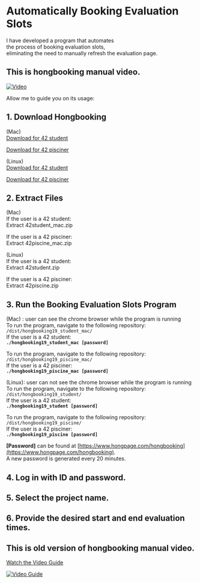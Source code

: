 # Automatically Booking Evaluation Slots  
  
I have developed a program that automates  
the process of booking evaluation slots,  
eliminating the need to manually refresh the evaluation page.  

## This is hongbooking manual video.  

[![Video](https://img.youtube.com/vi/pKL927ITmAc/maxresdefault.jpg)](https://youtu.be/pKL927ITmAc?si=R1VRVU1fToCpOI6k)
 


Allow me to guide you on its usage:  

## 1. Download Hongbooking  

(Mac)  
[Download for 42 student](https://github.com/HONGBAEKIM/hongbooking_public/raw/main/42student_mac.zip)  

[Download for 42 pisciner](https://github.com/HONGBAEKIM/hongbooking_public/raw/main/42piscine_mac.zip)  
  
  
(Linux)  
[Download for 42 student](https://github.com/HONGBAEKIM/hongbooking_public/raw/main/42student.zip)  

[Download for 42 pisciner](https://github.com/HONGBAEKIM/hongbooking_public/raw/main/42piscine.zip)  


## 2. Extract Files  
  
(Mac)  
If the user is a 42 student:  
&#9;Extract 42student_mac.zip  
  
If the user is a 42 pisciner:  
&#9;Extract 42piscine_mac.zip  
  
  
(Linux)  
If the user is a 42 student:  
&#9;Extract 42student.zip  
  
If the user is a 42 pisciner:  
&#9;Extract 42piscine.zip  
  
  
## 3. Run the Booking Evaluation Slots Program  
  
(Mac) : user can see the chrome browser while the program is running  
To run the program, navigate to the following repository: `/dist/hongbooking19_student_mac/`  
If the user is a 42 student:  
&#9;**`./hongbooking19_student_mac [password]`**  
  
To run the program, navigate to the following repository: `/dist/hongbooking19_piscine_mac/`  
If the user is a 42 pisciner:  
&#9;**`./hongbooking19_piscine_mac [password]`**  
  

(Linux): user can not see the chrome browser while the program is running  
To run the program, navigate to the following repository: `/dist/hongbooking19_student/`  
If the user is a 42 student:  
&#9;**`./hongbooking19_student [password]`**  
  
To run the program, navigate to the following repository: `/dist/hongbooking19_piscine/`  
If the user is a 42 pisciner:  
&#9;**`./hongbooking19_piscine [password]`**  
  

**[Password]** can be found at [https://www.hongpage.com/hongbooking](https://www.hongpage.com/hongbooking).  
A new password is generated every 20 minutes.  
  
## 4. Log in with ID and password.  
  
## 5. Select the project name.  
  
## 6. Provide the desired start and end evaluation times.  

## This is old version of hongbooking manual video.  

[Watch the Video Guide](https://youtu.be/MWj3DeJTAtM)  

[![Video Guide](https://img.youtube.com/vi/MWj3DeJTAtM/0.jpg)](https://www.youtube.com/watch?v=MWj3DeJTAtM)  

